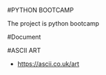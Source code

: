 \#PYTHON BOOTCAMP

The project is python bootcamp



\#Document

\#ASCII ART

* https://ascii.co.uk/art
